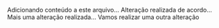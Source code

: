 Adicionando conteúdo a este arquivo...
Alteração realizada de acordo...
Mais uma alteração realizada...
Vamos realizar uma outra alteração
